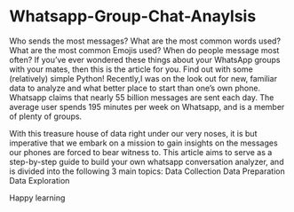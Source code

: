 # Whatsapp-Group-Chat-Anaylsis
Who sends the most messages? What are the most common words used? What are the most common Emojis used? When do people message most often? If you’ve ever wondered these things about your WhatsApp groups with your mates, then this is the article for you. Find out with some (relatively) simple Python!
Recently,I was on the look out for new, familiar data to analyze and what better place to start than one’s own phone.
Whatsapp claims that nearly 55 billion messages are sent each day. The average user spends 195 minutes per week on Whatsapp, and is a member of plenty of groups.

With this treasure house of data right under our very noses, it is but imperative that we embark on a mission to gain insights on the messages our phones are forced to bear witness to. This article aims to serve as a step-by-step guide to build your own whatsapp conversation analyzer, and is divided into the following 3 main topics:
Data Collection
Data Preparation
Data Exploration

Happy learning
